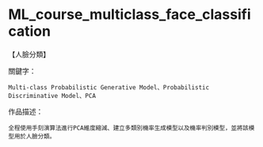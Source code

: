 # ML_course_multiclass_face_classification

【人臉分類】

關鍵字：

    Multi-class Probabilistic Generative Model、Probabilistic Discriminative Model、PCA


作品描述：

    全程使用手刻演算法進行PCA維度縮減、建立多類別機率生成模型以及機率判別模型，並將該模型用於人臉分類。
